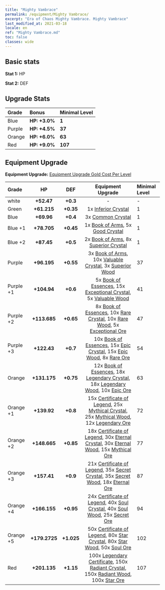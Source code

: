 ```yaml
---
title: "Mighty Vambrace"
permalink: /equipment/Mighty Vambrace/
excerpt: "Era of Chaos Mighty Vambrace. Mighty Vambrace"
last_modified_at: 2021-03-18
locale: en
ref: "Mighty Vambrace.md"
toc: false
classes: wide
---
```


## Basic stats
 **Stat 1:** HP

 **Stat 2:** DEF

## Upgrade Stats

  |     Grade    |   Bonus | Minimal Level | 
  |:-------------|:--------|:--------------| 
  | Blue | **HP: +3.0%** | **1** | 
  | Purple | **HP: +4.5%** | **37** | 
  | Orange | **HP: +6.0%** | **63** | 
  | Red | **HP: +9.0%** | **107** | 


## Equipment Upgrade
 **Equipment Upgrade:** [Equipment Upgrade Gold Cost Per Level](/equipment/EquipmentUpgradeCostPerLevel/) 

  |          Grade      | HP | DEF | Equipment Upgrade | Minimal Level |
  |:--------------------|:---------:|:---------:|:----------------:|:--------------|
  | white | **+52.47** | **+0.3** | - | - |
  | Green | **+61.215** | **+0.35** | 1x [Inferior Crystal](/Items/mat_5/) | 1 |
  | Blue | **+69.96** | **+0.4** | 3x [Common Crystal](/Items/mat_11/) | 1 |
  | Blue +1 | **+78.705** | **+0.45** | 1x [Book of Arms](/Items/mat_18/), 5x [Good Crystal](/Items/mat_17/) | 1 |
  | Blue +2 | **+87.45** | **+0.5** | 2x [Book of Arms](/Items/mat_25/), 8x [Superior Crystal](/Items/mat_24/) | 1 |
  | Purple | **+96.195** | **+0.55** | 3x [Book of Arms](/Items/mat_32/), 10x [Valuable Crystal](/Items/mat_31/), 3x [Superior Wood](/Items/mat_20/) | 37 |
  | Purple +1 | **+104.94** | **+0.6** | 5x [Book of Essences](/Items/mat_39/), 15x [Exceptional Crystal](/Items/mat_38/), 5x [Valuable Wood](/Items/mat_27/) | 41 |
  | Purple +2 | **+113.685** | **+0.65** | 8x [Book of Essences](/Items/mat_46/), 10x [Rare Crystal](/Items/mat_45/), 10x [Rare Wood](/Items/mat_41/), 5x [Exceptional Ore](/Items/mat_33/) | 47 |
  | Purple +3 | **+122.43** | **+0.7** | 10x [Book of Essences](/Items/mat_53/), 15x [Epic Crystal](/Items/mat_52/), 15x [Epic Wood](/Items/mat_48/), 8x [Rare Ore](/Items/mat_40/) | 54 |
  | Orange | **+131.175** | **+0.75** | 12x [Book of Essences](/Items/mat_60/), 18x [Legendary Crystal](/Items/mat_59/), 18x [Legendary Wood](/Items/mat_55/), 10x [Epic Ore](/Items/mat_47/) | 63 |
  | Orange +1 | **+139.92** | **+0.8** | 15x [Certificate of Legend](/Items/mat_67/), 25x [Mythical Crystal](/Items/mat_66/), 25x [Mythical Wood](/Items/mat_62/), 12x [Legendary Ore](/Items/mat_54/) | 72 |
  | Orange +2 | **+148.665** | **+0.85** | 18x [Certificate of Legend](/Items/mat_74/), 30x [Eternal Crystal](/Items/mat_73/), 30x [Eternal Wood](/Items/mat_69/), 15x [Mythical Ore](/Items/mat_61/) | 77 |
  | Orange +3 | **+157.41** | **+0.9** | 21x [Certificate of Legend](/Items/mat_81/), 35x [Secret Crystal](/Items/mat_80/), 35x [Secret Wood](/Items/mat_76/), 18x [Eternal Ore](/Items/mat_68/) | 87 |
  | Orange +4 | **+166.155** | **+0.95** | 24x [Certificate of Legend](/Items/mat_88/), 40x [Soul Crystal](/Items/mat_87/), 40x [Soul Wood](/Items/mat_83/), 25x [Secret Ore](/Items/mat_75/) | 94 |
  | Orange +5 | **+179.2725** | **+1.025** | 50x [Certificate of Legend](/Items/mat_95/), 80x [Star Crystal](/Items/mat_94/), 80x [Star Wood](/Items/mat_90/), 50x [Soul Ore](/Items/mat_82/) | 102 |
  | Red | **+201.135** | **+1.15** | 100x [Legendary Certificate](/Items/mat_102/), 150x [Radiant Crystal](/Items/mat_101/), 150x [Radiant Wood](/Items/mat_97/), 100x [Star Ore](/Items/mat_89/) | 107 |

